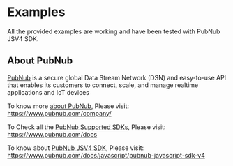 # Examples 
All the provided examples are working and have been tested with PubNub JSV4 SDK.

About PubNub
------------

[PubNub](https://www.pubnub.com/) is a secure global Data Stream Network (DSN) and easy-to-use API that enables its customers to connect, scale, and manage realtime applications and IoT devices

To know more [about PubNub](https://www.pubnub.com/company/), Please visit: https://www.pubnub.com/company/

To Check all the [PubNub Supported SDKs](https://www.pubnub.com/docs), Please visit: https://www.pubnub.com/docs

To know about [PubNub JSV4 SDK](https://www.pubnub.com/docs/javascript/pubnub-javascript-sdk-v4), Please visit: https://www.pubnub.com/docs/javascript/pubnub-javascript-sdk-v4
